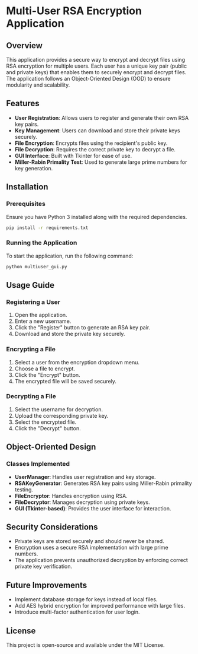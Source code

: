 # Multi-User RSA Encryption Application

## Overview
This application provides a secure way to encrypt and decrypt files using RSA encryption for multiple users. Each user has a unique key pair (public and private keys) that enables them to securely encrypt and decrypt files. The application follows an Object-Oriented Design (OOD) to ensure modularity and scalability.

## Features
- **User Registration**: Allows users to register and generate their own RSA key pairs.
- **Key Management**: Users can download and store their private keys securely.
- **File Encryption**: Encrypts files using the recipient's public key.
- **File Decryption**: Requires the correct private key to decrypt a file.
- **GUI Interface**: Built with Tkinter for ease of use.
- **Miller-Rabin Primality Test**: Used to generate large prime numbers for key generation.

## Installation
### Prerequisites
Ensure you have Python 3 installed along with the required dependencies.

```sh
pip install -r requirements.txt
```

### Running the Application
To start the application, run the following command:

```sh
python multiuser_gui.py
```

## Usage Guide
### Registering a User
1. Open the application.
2. Enter a new username.
3. Click the "Register" button to generate an RSA key pair.
4. Download and store the private key securely.

### Encrypting a File
1. Select a user from the encryption dropdown menu.
2. Choose a file to encrypt.
3. Click the "Encrypt" button.
4. The encrypted file will be saved securely.

### Decrypting a File
1. Select the username for decryption.
2. Upload the corresponding private key.
3. Select the encrypted file.
4. Click the "Decrypt" button.

## Object-Oriented Design
### Classes Implemented
- **UserManager**: Handles user registration and key storage.
- **RSAKeyGenerator**: Generates RSA key pairs using Miller-Rabin primality testing.
- **FileEncryptor**: Handles encryption using RSA.
- **FileDecryptor**: Manages decryption using private keys.
- **GUI (Tkinter-based)**: Provides the user interface for interaction.

## Security Considerations
- Private keys are stored securely and should never be shared.
- Encryption uses a secure RSA implementation with large prime numbers.
- The application prevents unauthorized decryption by enforcing correct private key verification.

## Future Improvements
- Implement database storage for keys instead of local files.
- Add AES hybrid encryption for improved performance with large files.
- Introduce multi-factor authentication for user login.

## License
This project is open-source and available under the MIT License.
